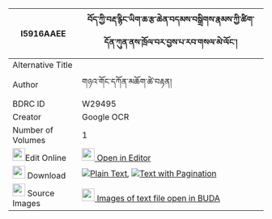 |I5916AAEE|བོད་ཀྱི་བརྡ་རྙིང་ཡིག་ཆ་རྩ་ཆེན་བདམས་བསྒྲིགས་རྣམས་ཀྱི་ཚིག་དོན་ཀུན་ནས་ཁྲོལ་བར་བྱས་པ་རབ་གསལ་མེ་ལོང་། 
| --- | --- 
|Alternative Title |
|Author| གཉའ་གོང་དཀོན་མཆོག་ཚེ་བརྟན།
|BDRC ID | W29495
|Creator | Google OCR
|Number of Volumes| 1
|<img width="25" src="https://img.icons8.com/color/25/000000/edit-property.png">Edit Online| [<img width="25" src="https://avatars.githubusercontent.com/u/45091458?s=200&v=4"> Open in Editor](http://editor.openpecha.org/I5916AAEE)
|<img width="25" src="https://img.icons8.com/fluent/48/000000/download-2.png"/>  Download | [![](https://img.icons8.com/color/20/000000/txt.png)Plain Text](https://github.com/Openpecha/I5916AAEE/releases/download/v1/bo_kyi_da_nying_yikcha_tsachen_plain_I5916AAEE.zip), [![](https://img.icons8.com/color/20/000000/txt.png)Text with Pagination](https://github.com/Openpecha/I5916AAEE/releases/download/v1/bo_kyi_da_nying_yikcha_tsachen_pages_I5916AAEE.zip)
|<img width="25" src="https://img.icons8.com/plasticine/100/000000/pictures-folder.png"/>  Source Images | [<img width="25" src="https://library.bdrc.io/icons/BUDA-small.svg"> Images of text file open in BUDA](https://library.bdrc.io/show/bdr:W29495)
